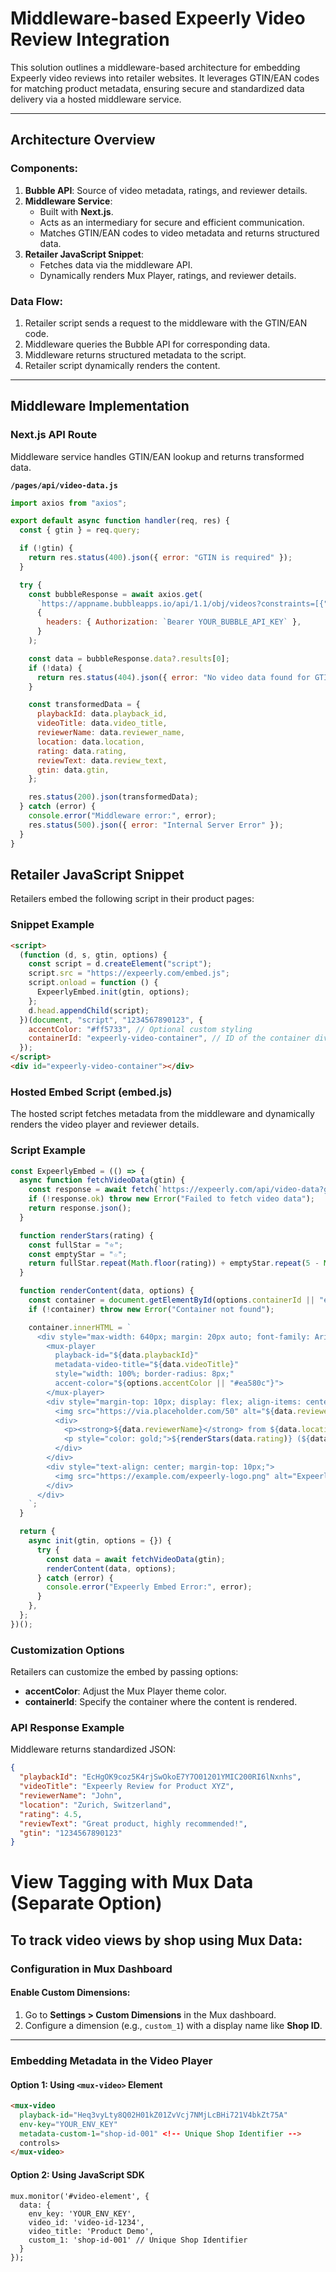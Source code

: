 # Middleware-based Expeerly Video Review Integration

This solution outlines a middleware-based architecture for embedding Expeerly video reviews into retailer websites. It leverages GTIN/EAN codes for matching product metadata, ensuring secure and standardized data delivery via a hosted middleware service.

---

## Architecture Overview

### Components:
1. **Bubble API**: Source of video metadata, ratings, and reviewer details.
2. **Middleware Service**:
   - Built with **Next.js**.
   - Acts as an intermediary for secure and efficient communication.
   - Matches GTIN/EAN codes to video metadata and returns structured data.
3. **Retailer JavaScript Snippet**:
   - Fetches data via the middleware API.
   - Dynamically renders Mux Player, ratings, and reviewer details.

### Data Flow:
1. Retailer script sends a request to the middleware with the GTIN/EAN code.
2. Middleware queries the Bubble API for corresponding data.
3. Middleware returns structured metadata to the script.
4. Retailer script dynamically renders the content.

---

## Middleware Implementation

### Next.js API Route
Middleware service handles GTIN/EAN lookup and returns transformed data.

**`/pages/api/video-data.js`**
```javascript
import axios from "axios";

export default async function handler(req, res) {
  const { gtin } = req.query;

  if (!gtin) {
    return res.status(400).json({ error: "GTIN is required" });
  }

  try {
    const bubbleResponse = await axios.get(
      `https://appname.bubbleapps.io/api/1.1/obj/videos?constraints=[{"key":"gtin","constraint_type":"equals","value":"${gtin}"}]`,
      {
        headers: { Authorization: `Bearer YOUR_BUBBLE_API_KEY` },
      }
    );

    const data = bubbleResponse.data?.results[0];
    if (!data) {
      return res.status(404).json({ error: "No video data found for GTIN" });
    }

    const transformedData = {
      playbackId: data.playback_id,
      videoTitle: data.video_title,
      reviewerName: data.reviewer_name,
      location: data.location,
      rating: data.rating,
      reviewText: data.review_text,
      gtin: data.gtin,
    };

    res.status(200).json(transformedData);
  } catch (error) {
    console.error("Middleware error:", error);
    res.status(500).json({ error: "Internal Server Error" });
  }
}
```
## Retailer JavaScript Snippet
Retailers embed the following script in their product pages:

### Snippet Example
```html
<script>
  (function (d, s, gtin, options) {
    const script = d.createElement("script");
    script.src = "https://expeerly.com/embed.js";
    script.onload = function () {
      ExpeerlyEmbed.init(gtin, options);
    };
    d.head.appendChild(script);
  })(document, "script", "1234567890123", {
    accentColor: "#ff5733", // Optional custom styling
    containerId: "expeerly-video-container", // ID of the container div
  });
</script>
<div id="expeerly-video-container"></div>
```

### Hosted Embed Script (embed.js)

The hosted script fetches metadata from the middleware and dynamically renders the video player and reviewer details.

### Script Example
```javascript
const ExpeerlyEmbed = (() => {
  async function fetchVideoData(gtin) {
    const response = await fetch(`https://expeerly.com/api/video-data?gtin=${gtin}`);
    if (!response.ok) throw new Error("Failed to fetch video data");
    return response.json();
  }

  function renderStars(rating) {
    const fullStar = "⭐";
    const emptyStar = "☆";
    return fullStar.repeat(Math.floor(rating)) + emptyStar.repeat(5 - Math.floor(rating));
  }

  function renderContent(data, options) {
    const container = document.getElementById(options.containerId || "expeerly-video-container");
    if (!container) throw new Error("Container not found");

    container.innerHTML = `
      <div style="max-width: 640px; margin: 20px auto; font-family: Arial, sans-serif; text-align: left;">
        <mux-player
          playback-id="${data.playbackId}"
          metadata-video-title="${data.videoTitle}"
          style="width: 100%; border-radius: 8px;"
          accent-color="${options.accentColor || "#ea580c"}">
        </mux-player>
        <div style="margin-top: 10px; display: flex; align-items: center;">
          <img src="https://via.placeholder.com/50" alt="${data.reviewerName}" style="border-radius: 50%; width: 50px; height: 50px; margin-right: 10px;">
          <div>
            <p><strong>${data.reviewerName}</strong> from ${data.location}</p>
            <p style="color: gold;">${renderStars(data.rating)} (${data.rating} / 5)</p>
          </div>
        </div>
        <div style="text-align: center; margin-top: 10px;">
          <img src="https://example.com/expeerly-logo.png" alt="Expeerly Logo" style="width: 100px;">
        </div>
      </div>
    `;
  }

  return {
    async init(gtin, options = {}) {
      try {
        const data = await fetchVideoData(gtin);
        renderContent(data, options);
      } catch (error) {
        console.error("Expeerly Embed Error:", error);
      }
    },
  };
})();
```

### Customization Options

Retailers can customize the embed by passing options:

- **accentColor**: Adjust the Mux Player theme color.
- **containerId**: Specify the container where the content is rendered.

### API Response Example

Middleware returns standardized JSON:

```json
{
  "playbackId": "EcHgOK9coz5K4rjSwOkoE7Y7O01201YMIC200RI6lNxnhs",
  "videoTitle": "Expeerly Review for Product XYZ",
  "reviewerName": "John",
  "location": "Zurich, Switzerland",
  "rating": 4.5,
  "reviewText": "Great product, highly recommended!",
  "gtin": "1234567890123"
}
```

# View Tagging with Mux Data (Separate Option)

## To track video views by shop using Mux Data:

### Configuration in Mux Dashboard
#### Enable Custom Dimensions:
1. Go to **Settings > Custom Dimensions** in the Mux dashboard.
2. Configure a dimension (e.g., `custom_1`) with a display name like **Shop ID**.

---

### Embedding Metadata in the Video Player

#### Option 1: Using `<mux-video>` Element
```html
<mux-video
  playback-id="Heq3vyLty8Q02H01kZ01ZvVcj7NMjLcBHi721V4bkZt75A"
  env-key="YOUR_ENV_KEY"
  metadata-custom-1="shop-id-001" <!-- Unique Shop Identifier -->
  controls>
</mux-video>
```

#### Option 2: Using JavaScript SDK
```
mux.monitor('#video-element', {
  data: {
    env_key: 'YOUR_ENV_KEY',
    video_id: 'video-id-1234',
    video_title: 'Product Demo',
    custom_1: 'shop-id-001' // Unique Shop Identifier
  }
});
```
